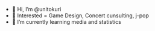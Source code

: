 - 👋 Hi, I’m @unitokuri
- 👀 Interested = Game Design, Concert cunsulting, j-pop
- 🌱 I’m currently learning media and statistics


<!---
unitokuri/unitokuri is a ✨ special ✨ repository because its `README.md` (this file) appears on your GitHub profile.
You can click the Preview link to take a look at your changes.
--->
